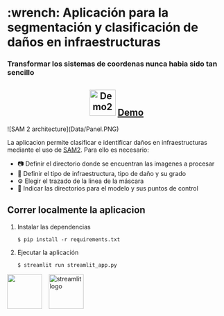 <h1 id="about"> :wrench: Aplicación para la segmentación y clasificación de daños en infraestructuras </h1>
<div align="center">
<!--     <a href="https://github.com/devicons/devicon">
        <img src="https://cdn.jsdelivr.net/gh/devicons/devicon@latest/icons/streamlit/streamlit-original.svg" alt="Streamlit Logo" height="140" />
    </a> -->
    <h3 align="left">
        Transformar los sistemas de coordenas nunca habia sido tan sencillo
    </h3>
    <p align="center">
        <h2>
            <img src="https://cdn.jsdelivr.net/gh/devicons/devicon@latest/icons/streamlit/streamlit-original.svg" 
                 alt="Demo2" 
                 height="60" /> <a href="https://j4tekdygvbbhuhdkulpkov.streamlit.app/" target="_blank">Demo</a>
        </h2>
    </p>

</div>
![SAM 2 architecture](Data/Panel.PNG)

La aplicacion permite clasificar e identificar daños en infraestructuras mediante el uso de [SAM2](https://github.com/facebookresearch/sam2).
Para ello es necesario:
- 📷 Definir el directorio donde se encuentran las imagenes a procesar        
- 🚩 Definir el tipo de infraestructura, tipo de daño y su grado
- ⚙️ Elegir el trazado de la linea de la máscara 
- 🤖 Indicar las directorios para el modelo y sus puntos de control

<h2 id="Run_locally">Correr localmente la aplicacion</h2>

1. Instalar las dependencias


   ```
   $ pip install -r requirements.txt
   ```
2. Ejecutar la aplicación

   ```
   $ streamlit run streamlit_app.py
   ```

<img src="https://cdn.jsdelivr.net/gh/devicons/devicon/icons/python/python-original.svg" height="80" /> <img src="https://cdn.jsdelivr.net/gh/devicons/devicon@latest/icons/streamlit/streamlit-original.svg" height="80" alt="streamlit logo"  style="margin-left: 12px;" />
